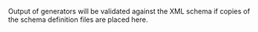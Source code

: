 Output of generators will be validated against the XML schema if copies of the
schema definition files are placed here.

